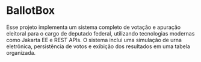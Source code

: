 # BallotBox
Esse projeto implementa um sistema completo de votação e apuração eleitoral para o cargo de deputado federal, utilizando tecnologias modernas como Jakarta EE e REST APIs. O sistema inclui uma simulação de urna eletrônica, persistência de votos e exibição dos resultados em uma tabela organizada.
